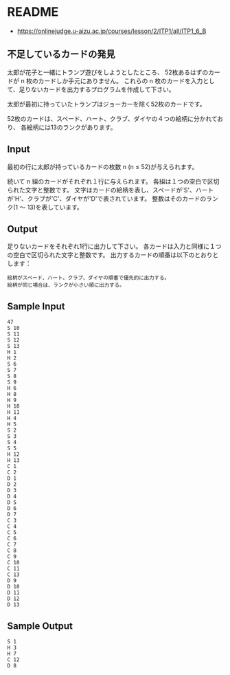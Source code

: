 # README
- <https://onlinejudge.u-aizu.ac.jp/courses/lesson/2/ITP1/all/ITP1_6_B>
## 不足しているカードの発見
太郎が花子と一緒にトランプ遊びをしようとしたところ、
52枚あるはずのカードが n 枚のカードしか手元にありません。
これらの n 枚のカードを入力として、足りないカードを出力するプログラムを作成して下さい。

太郎が最初に持っていたトランプはジョーカーを除く52枚のカードです。

52枚のカードは、スペード、ハート、クラブ、ダイヤの４つの絵柄に分かれており、
各絵柄には13のランクがあります。
## Input
最初の行に太郎が持っているカードの枚数 n (n ≤ 52)が与えられます。

続いて n 組のカードがそれぞれ１行に与えられます。
各組は１つの空白で区切られた文字と整数です。
文字はカードの絵柄を表し、スペードが'S'、ハートが'H'、クラブが'C'、ダイヤが'D'で表されています。
整数はそのカードのランク(1 〜 13)を表しています。
## Output
足りないカードをそれぞれ1行に出力して下さい。
各カードは入力と同様に１つの空白で区切られた文字と整数です。
出力するカードの順番は以下のとおりとします：

```
絵柄がスペード、ハート、クラブ、ダイヤの順番で優先的に出力する。
絵柄が同じ場合は、ランクが小さい順に出力する。
```
## Sample Input
```
47
S 10
S 11
S 12
S 13
H 1
H 2
S 6
S 7
S 8
S 9
H 6
H 8
H 9
H 10
H 11
H 4
H 5
S 2
S 3
S 4
S 5
H 12
H 13
C 1
C 2
D 1
D 2
D 3
D 4
D 5
D 6
D 7
C 3
C 4
C 5
C 6
C 7
C 8
C 9
C 10
C 11
C 13
D 9
D 10
D 11
D 12
D 13
```
## Sample Output
```
S 1
H 3
H 7
C 12
D 8
```
